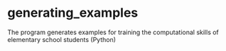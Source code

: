 # generating_examples
The program generates examples for training the computational skills of elementary school students (Python)
